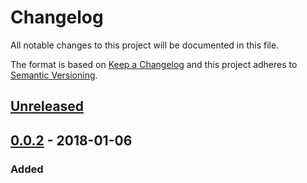 # Changelog
All notable changes to this project will be documented in this file.

The format is based on [Keep a Changelog](http://keepachangelog.com/en/1.0.0/)
and this project adheres to [Semantic Versioning](http://semver.org/spec/v2.0.0.html).

## [Unreleased]

## [0.0.2] - 2018-01-06
### Added

[Unreleased]: https://github.com/nbering/terraform-provider-ansible/compare/v0.0.2...HEAD
[0.0.2]: https://github.com/nbering/terraform-provider-ansible/compare/v0.0.1...v0.0.2
